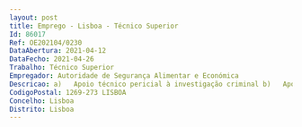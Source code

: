 ```yaml
--- 
layout: post
title: Emprego - Lisboa - Técnico Superior
Id: 86017
Ref: OE202104/0230
DataAbertura: 2021-04-12
DataFecho: 2021-04-26
Trabalho: Técnico Superior
Empregador: Autoridade de Segurança Alimentar e Económica
Descricao: a)	Apoio técnico pericial à investigação criminal b)	Apoio especializado nos procedimentos inspetivos em matérias económicas c)	Assessoria técnica na supervisão setorial do Branqueamento de Capitais e Financiamento de Terrorismo 
CodigoPostal: 1269-273 LISBOA
Concelho: Lisboa
Distrito: Lisboa
--- 
```

